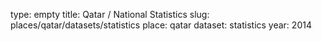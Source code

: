 type: empty
title: Qatar / National Statistics
slug: places/qatar/datasets/statistics
place: qatar
dataset: statistics
year: 2014
